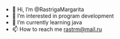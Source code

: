 - 👋 Hi, I’m @RastrigaMargarita
- 👀 I’m interested in program development
- 🌱 I’m currently learning java
- 📫 How to reach me rastrm@mail.ru
